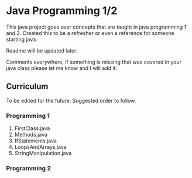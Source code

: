 # Java Programming 1/2

This java project goes over concepts that are taught in java programming 1 and 2. Created this to be a refresher or even a reference for someone starting java.

Readme will be updated later.

Comments everywhere, if something is missing that was covered in your java class please let me know and I will add it.

## Curriculum

To be edited for the future. Suggested order to follow.

### Programming 1
1. FirstClass.java
2. Methods.java
3. IfStatements.java
4. LoopsAndArrays.java
5. StringManipulation.java

### Programming 2